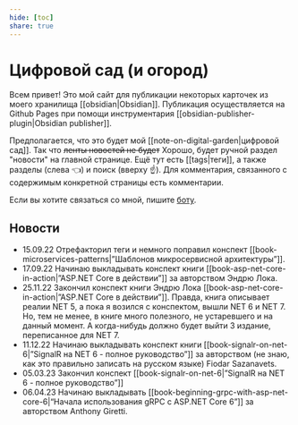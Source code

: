 ```yaml
---
hide: [toc]
share: true
---
```

# Цифровой сад (и огород)
Всем привет! Это мой сайт для публикации некоторых карточек из моего хранилища [[obsidian|Obsidian]]. Публикация осуществляется на Github Pages при помощи инструментария [[obsidian-publisher-plugin|Obsidian publisher]].

Предполагается, что это будет мой [[note-on-digital-garden|цифровой сад]]. Так что ~~ленты новостей не будет~~ Хорошо, будет ручной раздел "новости" на главной странице. Ещё тут есть [[tags|теги]], а также разделы (слева 👈) и поиск (вверху ☝). Для комментария, связанного с содержимым конкретной страницы есть комментарии.

Если вы хотите связаться со мной, пишите [боту](https://t.me/AlexStalkerConnectionBot). 

## Новости
- 15.09.22 Отрефакторил теги и немного поправил конспект [[book-microservices-patterns|”Шаблонов микросервисной архитектуры”]].
- 17.09.22 Начинаю выкладывать конспект книги [[book-asp-net-core-in-action|”ASP.NET Core в действии”]] за авторством Эндрю Лока.
- 25.11.22 Закончил конспект книги Эндрю Лока [[book-asp-net-core-in-action|”ASP.NET Core в действии”]]. Правда, книга описывает реалии NET 5, а пока я возился с конспектом, вышли NET 6 и NET 7. Но, тем не менее, в книге много полезного, не устаревшего и на данный момент. А когда-нибудь должно будет выйти 3 издание, переписанное для NET 7.
- 11.12.22 Начинаю выкладывать конспект книги [[book-signalr-on-net-6|”SignalR на NET 6 - полное руководство”]] за авторством (не знаю, как это правильно записать на русском языке) Fiodar Sazanavets. 
- 05.03.23 Закончил конспект [[book-signalr-on-net-6|”SignalR на NET 6 - полное руководство”]]
- 06.04.23 Начинаю выкладывать [[book-beginning-grpc-with-asp-net-core-6|“Начала использования gRPC с ASP.NET Core 6”]] за авторством Anthony Giretti.